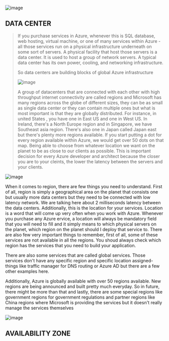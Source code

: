 ![image](https://github.com/user-attachments/assets/06c7c4cb-2d6e-4d96-aa32-f06e0fa459b5)


## DATA CENTER
> If you purchase services in Azure, whenever this is SQL database, web hosting, virtual machine, or one of many services within Azure - all those services run on a physical infrastructure underneath on some sort of servers. A physical facility that host those servers is a data center. It is used to host a group of network servers. A typical data center has its own power, cooling, and networking infrastructure.
>
> So data centers are building blocks of global Azure infrastructure
>
> ![image](https://github.com/user-attachments/assets/3b75260d-4e6f-4919-b590-ae19027b9ba3)
>
> A group of datacenters that are connected with each other with high throughput internet connectivity are called regions and Microsoft has many regions across the globe of different sizes, they can be as small as single data center or they can contain multiple ones
> but what is most important is that they are globally distributed. For instance, in united States , you have one in East US and one in West US. In Ireland, there's a North Europe region and in Singapore, we have Southeast asia region. There's also one in Japan  called Japan east but there's plenty more regions available. If you start putting a dot for every region available within Azure, we would get over 50 dots on that map. Being able to choose from whatever location we want on the planet to be as close to our clients as possible. This is important decision for every Azure developer and architect because the closer you are to your cleints, the lower the latency between the servers and your clients.

![image](https://github.com/user-attachments/assets/7bf2094a-01cd-496a-b16d-eb82619a7768)

When it comes to region, there are few things you need to understand. First of all, region is simply a geographical area on the planet that consists one but usually more data centers but they need to be connected with low latency network. We are talking here about 2 milliseconds latency between the data centers.
Additionally, this is the location for your services. Location is a word that will come up very often when you work with Azure. Whenever you purchase any Azure ervice, a location will always be mandatory field that you will need to fill and it simply means to which physical servers on the planet, which region on the planet should I deploy that service to.
There are also few very important things to remember, first of all, some of these services are not available in all the regions. You shoud always check which region has the services that you need to build your application.

There are also some services that are called global services. Those services don't have any specific region and specific location assigned- things like traffic manager for DNS routing or Azure AD but there are a few other examples  here. 

Additionally, Azure is globally available with over 50 regions available. New regions are being announced and built pretty much everyday. So in future, there might be more than that and lastly, there are some special regions like government regions for government regulations and partner regions like China regions where Microsoft is providing the services but it doesn't really manage the services themselves 


![image](https://github.com/user-attachments/assets/9de55eab-f56d-45f9-9bdd-1214b4bb3207)



## AVAILABILITY ZONE
